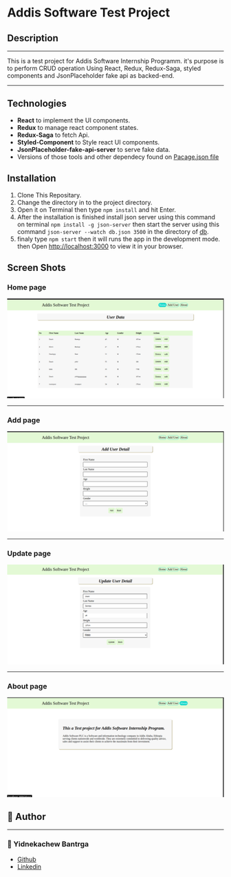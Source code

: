 # Addis Software Test Project

## Description
---
<p> This is a  test project for Addis Software Internship Programm. it's purpose is to perform CRUD operation Using React, Redux, Redux-Saga, styled components and JsonPlaceholder fake api as backed-end. </p>

---
## Technologies
- **React** to implement the UI components. 
- **Redux** to manage react component states.
- **Redux-Saga** to fetch Api.
- **Styled-Component** to Style react UI components.
- **JsonPlaceholder-fake-api-server** to serve fake data. 
- Versions of those tools and other dependecy found on [Pacage.json file](https://github.com/Yidne21/AddisSoftwareTestProject/blob/master/package.json)

##  Installation
1. Clone This Repositary. 
2. Change the directory in to the project directory.
3. Open it on Terminal then type `npm install` and hit Enter.
4. After the installation is finished install json server using this command on terminal `npm install -g json-server` then start the server using this command `json-server --watch db.json 3500` in the directory of [db](https://github.com/Yidne21/AddisSoftwareTestProject/tree/master/db).
6. finaly type `npm start` then it will runs the app in the development mode. then Open [http://localhost:3000](http://localhost:3000) to view it in your browser.

## Screen Shots
### Home page
![Home Page](https://github.com/Yidne21/AddisSoftwareTestProject/blob/master/ScreenShot/Home.png)

---
### Add page
![Add Page](https://github.com/Yidne21/AddisSoftwareTestProject/blob/master/ScreenShot/Add.png)

---
### Update page
![Add Page](https://github.com/Yidne21/AddisSoftwareTestProject/blob/master/ScreenShot/Update.png)

---
###  About page
![About Page](https://github.com/Yidne21/AddisSoftwareTestProject/blob/master/ScreenShot/About.png)

## :pencil: **Author**
---
### :man: Yidnekachew Bantrga
- [Github](https://github.com/Yidne21)
- [Linkedin](https://www.linkedin.com/in/yidnekachew-bantrga-801376234/)
